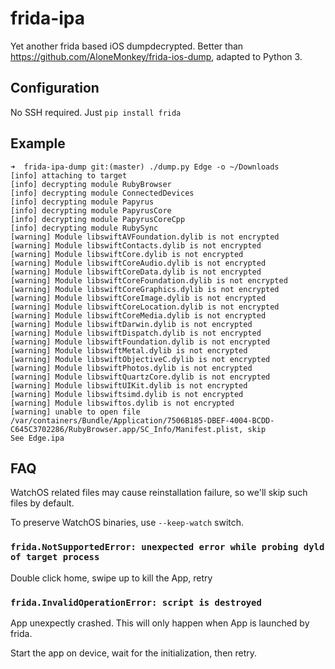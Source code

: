 # frida-ipa
Yet another frida based iOS dumpdecrypted. Better than https://github.com/AloneMonkey/frida-ios-dump, adapted to Python 3.

## Configuration

No SSH required. Just `pip install frida`

## Example

```
➜  frida-ipa-dump git:(master) ./dump.py Edge -o ~/Downloads
[info] attaching to target
[info] decrypting module RubyBrowser
[info] decrypting module ConnectedDevices
[info] decrypting module Papyrus
[info] decrypting module PapyrusCore
[info] decrypting module PapyrusCoreCpp
[info] decrypting module RubySync
[warning] Module libswiftAVFoundation.dylib is not encrypted
[warning] Module libswiftContacts.dylib is not encrypted
[warning] Module libswiftCore.dylib is not encrypted
[warning] Module libswiftCoreAudio.dylib is not encrypted
[warning] Module libswiftCoreData.dylib is not encrypted
[warning] Module libswiftCoreFoundation.dylib is not encrypted
[warning] Module libswiftCoreGraphics.dylib is not encrypted
[warning] Module libswiftCoreImage.dylib is not encrypted
[warning] Module libswiftCoreLocation.dylib is not encrypted
[warning] Module libswiftCoreMedia.dylib is not encrypted
[warning] Module libswiftDarwin.dylib is not encrypted
[warning] Module libswiftDispatch.dylib is not encrypted
[warning] Module libswiftFoundation.dylib is not encrypted
[warning] Module libswiftMetal.dylib is not encrypted
[warning] Module libswiftObjectiveC.dylib is not encrypted
[warning] Module libswiftPhotos.dylib is not encrypted
[warning] Module libswiftQuartzCore.dylib is not encrypted
[warning] Module libswiftUIKit.dylib is not encrypted
[warning] Module libswiftsimd.dylib is not encrypted
[warning] Module libswiftos.dylib is not encrypted
[warning] unable to open file /var/containers/Bundle/Application/7506B185-DBEF-4004-BCDD-C645C3702286/RubyBrowser.app/SC_Info/Manifest.plist, skip
See Edge.ipa
```

## FAQ

WatchOS related files may cause reinstallation failure, so we'll skip such files by default.

To preserve WatchOS binaries, use `--keep-watch` switch.

### `frida.NotSupportedError: unexpected error while probing dyld of target process`

Double click home, swipe up to kill the App, retry

### `frida.InvalidOperationError: script is destroyed`

App unexpectly crashed. This will only happen when App is launched by frida.

Start the app on device, wait for the initialization, then retry.
